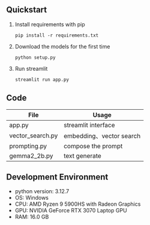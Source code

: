 ## Quickstart

1. Install requirements with pip

   ```
   pip install -r requirements.txt
   ```

2. Download the models for the first time

   ```
   python setup.py
   ```

2. Run streamlit

   ```
   streamlit run app.py
   ```

## Code

| File             | Usage                    |
| ---------------- | ------------------------ |
| app.py           | streamlit interface      |
| vector_search.py | embedding、vector search |
| prompting.py     | compose the prompt       |
| gemma2_2b.py     | text generate            |

## Development Environment

- python version: 3.12.7
- OS: Windows
- CPU: AMD Ryzen 9 5900HS with Radeon Graphics 
- GPU: NVIDIA GeForce RTX 3070 Laptop GPU
- RAM: 16.0 GB
